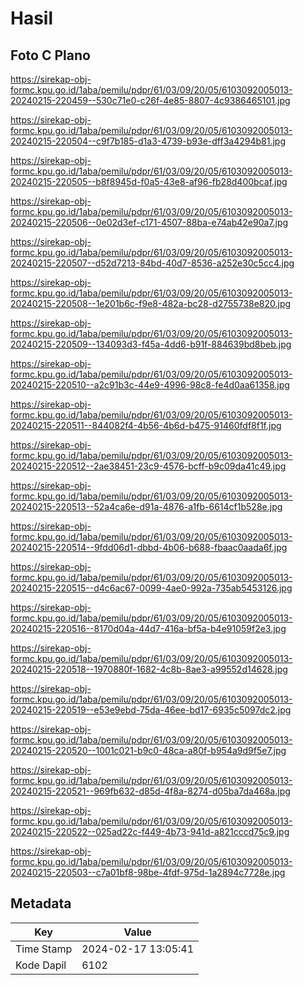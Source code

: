 # Hasil

## Foto C Plano

https://sirekap-obj-formc.kpu.go.id/1aba/pemilu/pdpr/61/03/09/20/05/6103092005013-20240215-220459--530c71e0-c26f-4e85-8807-4c9386465101.jpg

https://sirekap-obj-formc.kpu.go.id/1aba/pemilu/pdpr/61/03/09/20/05/6103092005013-20240215-220504--c9f7b185-d1a3-4739-b93e-dff3a4294b81.jpg

https://sirekap-obj-formc.kpu.go.id/1aba/pemilu/pdpr/61/03/09/20/05/6103092005013-20240215-220505--b8f8945d-f0a5-43e8-af96-fb28d400bcaf.jpg

https://sirekap-obj-formc.kpu.go.id/1aba/pemilu/pdpr/61/03/09/20/05/6103092005013-20240215-220506--0e02d3ef-c171-4507-88ba-e74ab42e90a7.jpg

https://sirekap-obj-formc.kpu.go.id/1aba/pemilu/pdpr/61/03/09/20/05/6103092005013-20240215-220507--d52d7213-84bd-40d7-8536-a252e30c5cc4.jpg

https://sirekap-obj-formc.kpu.go.id/1aba/pemilu/pdpr/61/03/09/20/05/6103092005013-20240215-220508--1e201b6c-f9e8-482a-bc28-d2755738e820.jpg

https://sirekap-obj-formc.kpu.go.id/1aba/pemilu/pdpr/61/03/09/20/05/6103092005013-20240215-220509--134093d3-f45a-4dd6-b91f-884639bd8beb.jpg

https://sirekap-obj-formc.kpu.go.id/1aba/pemilu/pdpr/61/03/09/20/05/6103092005013-20240215-220510--a2c91b3c-44e9-4996-98c8-fe4d0aa61358.jpg

https://sirekap-obj-formc.kpu.go.id/1aba/pemilu/pdpr/61/03/09/20/05/6103092005013-20240215-220511--844082f4-4b56-4b6d-b475-91460fdf8f1f.jpg

https://sirekap-obj-formc.kpu.go.id/1aba/pemilu/pdpr/61/03/09/20/05/6103092005013-20240215-220512--2ae38451-23c9-4576-bcff-b9c09da41c49.jpg

https://sirekap-obj-formc.kpu.go.id/1aba/pemilu/pdpr/61/03/09/20/05/6103092005013-20240215-220513--52a4ca6e-d91a-4876-a1fb-6614cf1b528e.jpg

https://sirekap-obj-formc.kpu.go.id/1aba/pemilu/pdpr/61/03/09/20/05/6103092005013-20240215-220514--9fdd06d1-dbbd-4b06-b688-fbaac0aada6f.jpg

https://sirekap-obj-formc.kpu.go.id/1aba/pemilu/pdpr/61/03/09/20/05/6103092005013-20240215-220515--d4c6ac67-0099-4ae0-992a-735ab5453126.jpg

https://sirekap-obj-formc.kpu.go.id/1aba/pemilu/pdpr/61/03/09/20/05/6103092005013-20240215-220516--8170d04a-44d7-416a-bf5a-b4e91059f2e3.jpg

https://sirekap-obj-formc.kpu.go.id/1aba/pemilu/pdpr/61/03/09/20/05/6103092005013-20240215-220518--1970880f-1682-4c8b-8ae3-a99552d14628.jpg

https://sirekap-obj-formc.kpu.go.id/1aba/pemilu/pdpr/61/03/09/20/05/6103092005013-20240215-220519--e53e9ebd-75da-46ee-bd17-6935c5097dc2.jpg

https://sirekap-obj-formc.kpu.go.id/1aba/pemilu/pdpr/61/03/09/20/05/6103092005013-20240215-220520--1001c021-b9c0-48ca-a80f-b954a9d9f5e7.jpg

https://sirekap-obj-formc.kpu.go.id/1aba/pemilu/pdpr/61/03/09/20/05/6103092005013-20240215-220521--969fb632-d85d-4f8a-8274-d05ba7da468a.jpg

https://sirekap-obj-formc.kpu.go.id/1aba/pemilu/pdpr/61/03/09/20/05/6103092005013-20240215-220522--025ad22c-f449-4b73-941d-a821cccd75c9.jpg

https://sirekap-obj-formc.kpu.go.id/1aba/pemilu/pdpr/61/03/09/20/05/6103092005013-20240215-220503--c7a01bf8-98be-4fdf-975d-1a2894c7728e.jpg


## Metadata

| Key        | Value               |
| ---------- | ------------------- |
| Time Stamp | 2024-02-17 13:05:41 |
| Kode Dapil | 6102                |



